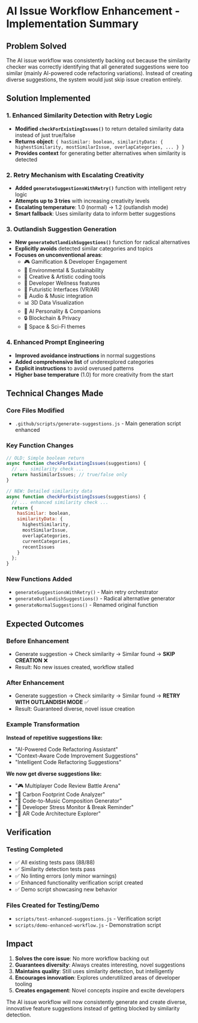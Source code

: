 # AI Issue Workflow Enhancement - Implementation Summary

## Problem Solved
The AI issue workflow was consistently backing out because the similarity checker was correctly identifying that all generated suggestions were too similar (mainly AI-powered code refactoring variations). Instead of creating diverse suggestions, the system would just skip issue creation entirely.

## Solution Implemented

### 1. Enhanced Similarity Detection with Retry Logic
- **Modified `checkForExistingIssues()`** to return detailed similarity data instead of just true/false
- **Returns object**: `{ hasSimilar: boolean, similarityData: { highestSimilarity, mostSimilarIssue, overlapCategories, ... } }`
- **Provides context** for generating better alternatives when similarity is detected

### 2. Retry Mechanism with Escalating Creativity
- **Added `generateSuggestionsWithRetry()`** function with intelligent retry logic
- **Attempts up to 3 tries** with increasing creativity levels
- **Escalating temperature**: 1.0 (normal) → 1.2 (outlandish mode)
- **Smart fallback**: Uses similarity data to inform better suggestions

### 3. Outlandish Suggestion Generation
- **New `generateOutlandishSuggestions()`** function for radical alternatives
- **Explicitly avoids** detected similar categories and topics
- **Focuses on unconventional areas**:
  - 🎮 Gamification & Developer Engagement
  - 🌱 Environmental & Sustainability  
  - 🎨 Creative & Artistic coding tools
  - 🧠 Developer Wellness features
  - 🔮 Futuristic Interfaces (VR/AR)
  - 🎵 Audio & Music integration
  - 📊 3D Data Visualization
  - 🤖 AI Personality & Companions
  - 🔒 Blockchain & Privacy
  - 🚀 Space & Sci-Fi themes

### 4. Enhanced Prompt Engineering
- **Improved avoidance instructions** in normal suggestions
- **Added comprehensive list** of underexplored categories
- **Explicit instructions** to avoid overused patterns
- **Higher base temperature** (1.0) for more creativity from the start

## Technical Changes Made

### Core Files Modified
- `.github/scripts/generate-suggestions.js` - Main generation script enhanced

### Key Function Changes
```javascript
// OLD: Simple boolean return
async function checkForExistingIssues(suggestions) {
  // ... similarity check ...
  return hasSimilarIssues; // true/false only
}

// NEW: Detailed similarity data
async function checkForExistingIssues(suggestions) {
  // ... enhanced similarity check ...
  return { 
    hasSimilar: boolean, 
    similarityData: {
      highestSimilarity,
      mostSimilarIssue, 
      overlapCategories,
      currentCategories,
      recentIssues
    }
  };
}
```

### New Functions Added
- `generateSuggestionsWithRetry()` - Main retry orchestrator
- `generateOutlandishSuggestions()` - Radical alternative generator  
- `generateNormalSuggestions()` - Renamed original function

## Expected Outcomes

### Before Enhancement
- Generate suggestion → Check similarity → Similar found → **SKIP CREATION** ❌
- Result: No new issues created, workflow stalled

### After Enhancement  
- Generate suggestion → Check similarity → Similar found → **RETRY WITH OUTLANDISH MODE** ✅
- Result: Guaranteed diverse, novel issue creation

### Example Transformation
**Instead of repetitive suggestions like:**
- "AI-Powered Code Refactoring Assistant"
- "Context-Aware Code Improvement Suggestions"  
- "Intelligent Code Refactoring Suggestions"

**We now get diverse suggestions like:**
- "🎮 Multiplayer Code Review Battle Arena"
- "🌱 Carbon Footprint Code Analyzer"
- "🎨 Code-to-Music Composition Generator"
- "🧠 Developer Stress Monitor & Break Reminder"
- "🔮 AR Code Architecture Explorer"

## Verification

### Testing Completed
- ✅ All existing tests pass (88/88)
- ✅ Similarity detection tests pass
- ✅ No linting errors (only minor warnings)
- ✅ Enhanced functionality verification script created
- ✅ Demo script showcasing new behavior

### Files Created for Testing/Demo
- `scripts/test-enhanced-suggestions.js` - Verification script
- `scripts/demo-enhanced-workflow.js` - Demonstration script

## Impact

1. **Solves the core issue**: No more workflow backing out
2. **Guarantees diversity**: Always creates interesting, novel suggestions  
3. **Maintains quality**: Still uses similarity detection, but intelligently
4. **Encourages innovation**: Explores underutilized areas of developer tooling
5. **Creates engagement**: Novel concepts inspire and excite developers

The AI issue workflow will now consistently generate and create diverse, innovative feature suggestions instead of getting blocked by similarity detection.